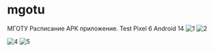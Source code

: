 # mgotu
МГОТУ Расписание APK приложение. Test Pixel 6 Android 14
![1](https://github.com/danya201272/mgotu/assets/36302863/6c6908bc-ec8c-4839-ab17-2d367508967e)
![2](https://github.com/danya201272/mgotu/assets/36302863/84cf7d14-074e-4786-93b3-d2c65b8ed93a)

![4](https://github.com/danya201272/mgotu/assets/36302863/b3ebe2f2-01b0-49b5-be30-e1423e25daa9)
![5](https://github.com/danya201272/mgotu/assets/36302863/3e8d33e3-24a3-4ede-8aa1-1d5fbabdd8fd)
